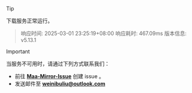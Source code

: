 > [!TIP]
下载服务正常运行。


> 响应时间: 2025-03-01 23:25:19+08:00
> 响应耗时: 467.09ms
> 版本信息: v5.13.1

> [!IMPORTANT]
当服务不可用时，请通过下列方式联系我们：
- 前往 **[Maa-Mirror-Issue](https://github.com/MaaMirror/Maa-Mirror-Issue/issues)** 创建 issue 。
- 发送邮件至 **<a href="mailto:weinibuliu@outlook.com">weinibuliu@outlook.com</a>**